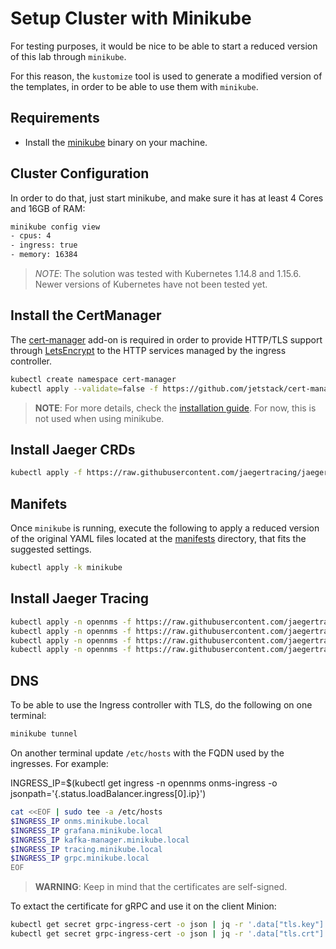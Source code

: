 # Setup Cluster with Minikube

For testing purposes, it would be nice to be able to start a reduced version of this lab through `minikube`.

For this reason, the `kustomize` tool is used to generate a modified version of the templates, in order to be able to use them with `minikube`.

## Requirements

* Install the [minikube](https://kubernetes.io/docs/tasks/tools/install-minikube/) binary on your machine.

## Cluster Configuration

In order to do that, just start minikube, and make sure it has at least 4 Cores and 16GB of RAM:

```bash
minikube config view
- cpus: 4
- ingress: true
- memory: 16384
```

> *NOTE*: The solution was tested with Kubernetes 1.14.8 and 1.15.6. Newer versions of Kubernetes have not been tested yet.

## Install the CertManager

The [cert-manager](https://cert-manager.readthedocs.io/en/latest/) add-on is required in order to provide HTTP/TLS support through [LetsEncrypt](https://letsencrypt.org) to the HTTP services managed by the ingress controller.

```bash
kubectl create namespace cert-manager
kubectl apply --validate=false -f https://github.com/jetstack/cert-manager/releases/download/v0.13.1/cert-manager.yaml
```

> **NOTE**: For more details, check the [installation guide](http://docs.cert-manager.io/en/latest/getting-started/install.html). For now, this is not used when using minikube.

## Install Jaeger CRDs

```bash
kubectl apply -f https://raw.githubusercontent.com/jaegertracing/jaeger-operator/master/deploy/crds/jaegertracing.io_jaegers_crd.yaml
```

## Manifets

Once `minikube` is running, execute the following to apply a reduced version of the original YAML files located at the [manifests](manifests) directory, that fits the suggested settings.

```bash
kubectl apply -k minikube
```

## Install Jaeger Tracing

```bash
kubectl apply -n opennms -f https://raw.githubusercontent.com/jaegertracing/jaeger-operator/master/deploy/service_account.yaml
kubectl apply -n opennms -f https://raw.githubusercontent.com/jaegertracing/jaeger-operator/master/deploy/role.yaml
kubectl apply -n opennms -f https://raw.githubusercontent.com/jaegertracing/jaeger-operator/master/deploy/role_binding.yaml
kubectl apply -n opennms -f https://raw.githubusercontent.com/jaegertracing/jaeger-operator/master/deploy/operator.yaml
```

## DNS

To be able to use the Ingress controller with TLS, do the following on one terminal:

```bash
minikube tunnel
```

On another terminal update `/etc/hosts` with the FQDN used by the ingresses. For example:

INGRESS_IP=$(kubectl get ingress -n opennms onms-ingress -o jsonpath='{.status.loadBalancer.ingress[0].ip}')
```bash
cat <<EOF | sudo tee -a /etc/hosts
$INGRESS_IP onms.minikube.local
$INGRESS_IP grafana.minikube.local
$INGRESS_IP kafka-manager.minikube.local
$INGRESS_IP tracing.minikube.local
$INGRESS_IP grpc.minikube.local
EOF
```

> **WARNING**: Keep in mind that the certificates are self-signed.

To extact the certificate for gRPC and use it on the client Minion:

```bash
kubectl get secret grpc-ingress-cert -o json | jq -r '.data["tls.key"]' | base64 --decode > server.key
kubectl get secret grpc-ingress-cert -o json | jq -r '.data["tls.crt"]' | base64 --decode > server.crt
```
